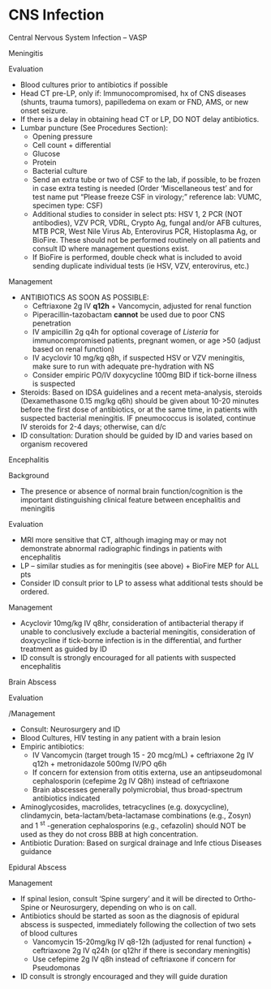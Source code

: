 # CNS Infection
 
Central Nervous System Infection – VASP

Meningitis

Evaluation

-   Blood cultures prior to antibiotics if possible
-   Head CT pre-LP, only if: Immunocompromised, hx of CNS diseases
    (shunts, trauma tumors), papilledema on exam or FND, AMS, or new
    onset seizure.
-   If there is a delay in obtaining head CT or LP, DO NOT delay
    antibiotics.
-   Lumbar puncture (See Procedures Section):
    -   Opening pressure
    -   Cell count + differential
    -   Glucose
    -   Protein
    -   Bacterial culture
    -   Send an extra tube or two of CSF to the lab, if possible, to be
        frozen in case extra testing is needed (Order ‘Miscellaneous
        test’ and for test name put “Please freeze CSF in virology;”
        reference lab: VUMC, specimen type: CSF)
    -   Additional studies to consider in select pts: HSV 1, 2 PCR (NOT
        antibodies), VZV PCR, VDRL, Crypto Ag, fungal and/or AFB
        cultures, MTB PCR, West Nile Virus Ab, Enterovirus PCR,
        Histoplasma Ag, or BioFire. These should not be performed
        routinely on all patients and consult ID where management
        questions exist.
    -   If BioFire is performed, double check what is included to avoid
        sending duplicate individual tests (ie HSV, VZV, enterovirus,
        etc.)

Management

-   ANTIBIOTICS AS SOON AS POSSIBLE:
    -   Ceftriaxone 2g IV **q12h** + Vancomycin, adjusted for renal
        function
    -   Piperacillin-tazobactam **cannot** be used due to poor CNS
        penetration
    -   IV ampicillin 2g q4h for optional coverage of *Listeria* for
        immunocompromised patients, pregnant women, or age >50 (adjust
        based on renal function)
    -   IV acyclovir 10 mg/kg q8h, if suspected HSV or VZV meningitis,
        make sure to run with adequate pre-hydration with NS
    -   Consider empiric PO/IV doxycycline 100mg BID if tick-borne
        illness is suspected
-   Steroids: Based on IDSA guidelines and a recent meta-analysis,
    steroids (Dexamethasone 0.15 mg/kg q6h) should be given about 10-20
    minutes before the first dose of antibiotics, or at the same time,
    in patients with suspected bacterial meningitis. IF pneumococcus is
    isolated, continue IV steroids for 2-4 days; otherwise, can d/c
-   ID consultation:
    Duration should be guided by ID and varies based on organism
    recovered

Encephalitis

Background

-   The presence or absence of normal brain function/cognition is the
    important distinguishing clinical feature between encephalitis and
    meningitis

Evaluation

-   MRI more sensitive that CT, although imaging may or may not
    demonstrate abnormal radiographic findings in patients with
    encephalitis
-   LP – similar studies as for meningitis (see above) + BioFire MEP for
    ALL pts
-   Consider ID consult prior to LP to assess what additional tests
    should be ordered.

Management

-   Acyclovir 10mg/kg IV q8hr, consideration of antibacterial therapy if
    unable to conclusively exclude a bacterial meningitis, consideration
    of doxycycline if tick-borne infection is in the differential, and
    further treatment as guided by ID
-   ID consult is strongly encouraged for all patients with suspected
    encephalitis

Brain Abscess

Evaluation

/Management

-   Consult: Neurosurgery and ID
-   Blood Cultures, HIV testing in any patient with a brain lesion
-   Empiric antibiotics:
    -   IV Vancomycin (target trough 15 - 20 mcg/mL) + ceftriaxone 2g IV
        q12h + metronidazole 500mg IV/PO q6h
    -   If concern for extension from otitis externa, use an
        antipseudomonal cephalosporin (cefepime 2g IV Q8h) instead of
        ceftriaxone
    -   Brain abscesses generally polymicrobial, thus broad-spectrum
        antibiotics indicated
-   Aminoglycosides, macrolides, tetracyclines (e.g. doxycycline),
    clindamycin, beta-lactam/beta-lactamase combinations (e.g., Zosyn)
    and 1 <sup>st</sup> -generation cephalosporins (e.g., cefazolin)
    should NOT be used as they do not cross BBB at high concentration.
-   Antibiotic Duration: Based on surgical drainage and Infe
    ctious Diseases guidance

Epidural Abscess

Management

-   If spinal lesion, consult ‘Spine surgery’ and it will be directed to
    Ortho-Spine or Neurosurgery, depending on who is on call.
-   Antibiotics should be started as soon as the diagnosis of epidural
    abscess is suspected, immediately following the collection of two
    sets of blood cultures
    -   Vancomycin 15-20mg/kg IV q8-12h (adjusted for renal function) +
        ceftriaxone 2g IV q24h (or q12hr if there is secondary
        meningitis)
    -   Use cefepime 2g IV q8h instead of ceftriaxone if concern for
        Pseudomonas
-   ID consult is strongly encouraged and they will guide duration
